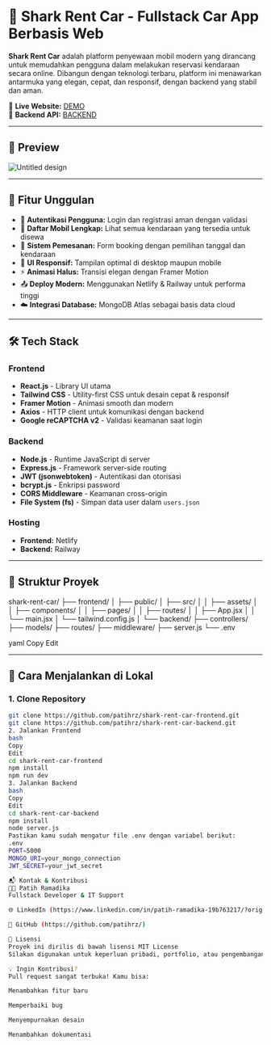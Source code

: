 # 🦈 Shark Rent Car - Fullstack Car App Berbasis Web

**Shark Rent Car** adalah platform penyewaan mobil modern yang dirancang untuk memudahkan pengguna dalam melakukan reservasi kendaraan secara online. Dibangun dengan teknologi terbaru, platform ini menawarkan antarmuka yang elegan, cepat, dan responsif, dengan backend yang stabil dan aman.

🔗 **Live Website:** [DEMO](https://shark-rent-car.netlify.app)  
🔗 **Backend API:** [BACKEND](https://shark-rent-car-backend-production.up.railway.app)

---

## 📸 Preview


![Untitled design](https://github.com/user-attachments/assets/1e1067d3-0161-4933-93a1-5fb7f39f3eb3)

---

## 🚀 Fitur Unggulan

- 🔐 **Autentikasi Pengguna:** Login dan registrasi aman dengan validasi
- 🚗 **Daftar Mobil Lengkap:** Lihat semua kendaraan yang tersedia untuk disewa
- 📅 **Sistem Pemesanan:** Form booking dengan pemilihan tanggal dan kendaraan
- 📱 **UI Responsif:** Tampilan optimal di desktop maupun mobile
- ⚡ **Animasi Halus:** Transisi elegan dengan Framer Motion
- 📤 **Deploy Modern:** Menggunakan Netlify & Railway untuk performa tinggi
- ☁️ **Integrasi Database:** MongoDB Atlas sebagai basis data cloud

---

## 🛠️ Tech Stack

### Frontend
- **React.js** - Library UI utama
- **Tailwind CSS** - Utility-first CSS untuk desain cepat & responsif
- **Framer Motion** - Animasi smooth dan modern
- **Axios** - HTTP client untuk komunikasi dengan backend
- **Google reCAPTCHA v2** - Validasi keamanan saat login

### Backend
- **Node.js** - Runtime JavaScript di server
- **Express.js** - Framework server-side routing
- **JWT (jsonwebtoken)** - Autentikasi dan otorisasi
- **bcrypt.js** - Enkripsi password
- **CORS Middleware** - Keamanan cross-origin
- **File System (fs)** - Simpan data user dalam `users.json`

### Hosting
- **Frontend:** Netlify  
- **Backend:** Railway

---

## 📁 Struktur Proyek

shark-rent-car/ ├── frontend/ │ ├── public/ │ ├── src/ │ │ ├── assets/ │ │ ├── components/ │ │ ├── pages/ │ │ ├── routes/ │ │ ├── App.jsx │ │ └── main.jsx │ └── tailwind.config.js │ └── backend/ ├── controllers/ ├── models/ ├── routes/ ├── middleware/ ├── server.js └── .env

yaml
Copy
Edit

---

## 🧪 Cara Menjalankan di Lokal

### 1. Clone Repository
```bash
git clone https://github.com/patihrz/shark-rent-car-frontend.git
git clone https://github.com/patihrz/shark-rent-car-backend.git
2. Jalankan Frontend
bash
Copy
Edit
cd shark-rent-car-frontend
npm install
npm run dev
3. Jalankan Backend
bash
Copy
Edit
cd shark-rent-car-backend
npm install
node server.js
Pastikan kamu sudah mengatur file .env dengan variabel berikut:
.env
PORT=5000
MONGO_URI=your_mongo_connection
JWT_SECRET=your_jwt_secret

📬 Kontak & Kontribusi
👨‍💻 Patih Ramadika
Fullstack Developer & IT Support

🌐 LinkedIn (https://www.linkedin.com/in/patih-ramadika-19b763217/?originalSubdomain=id)

🐙 GitHub (https://github.com/patihrz/)

📜 Lisensi
Proyek ini dirilis di bawah lisensi MIT License
Silakan digunakan untuk keperluan pribadi, portfolio, atau pengembangan lebih lanjut 🙌

💡 Ingin Kontribusi?
Pull request sangat terbuka! Kamu bisa:

Menambahkan fitur baru

Memperbaiki bug

Menyempurnakan desain

Menambahkan dokumentasi
